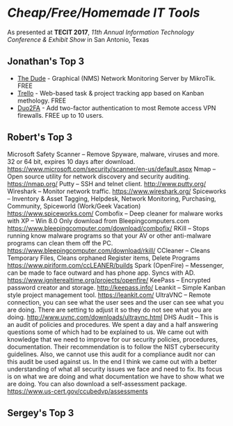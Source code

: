 # *Cheap/Free/Homemade IT Tools*

As presented at **TECIT 2017**, *11th Annual Information Technology Conference & Exhibit Show* in San Antonio, Texas

## Jonathan's Top 3

* [The Dude](https://mikrotik.com/thedude) - Graphical (NMS) Network Monitoring Server by MikroTik. FREE
* [Trello](https://trello.com/jcutrer/recommend) - Web-based task & project tracking app based on Kanban methology. FREE
* [Duo2FA](https://duo.com/) - Add two-factor authentication to most Remote access VPN firewalls.  FREE up to 10 users.


## Robert's Top 3

Microsoft Safety Scanner – Remove Spyware, malware, viruses and more. 32 or 64 bit, expires 10 days after download. https://www.microsoft.com/security/scanner/en-us/default.aspx 
Nmap – Open source utility for network discovery and security auditing. https://nmap.org/ 
Putty – SSH and telnet client. http://www.putty.org/ 
Wireshark – Monitor network traffic. https://www.wireshark.org/
Spiceworks – Inventory & Asset Tagging, Helpdesk, Network Monitoring, Purchasing, Community, Spiceworld (Work/Geek Vacation) https://www.spiceworks.com/
Combofix –  Deep cleaner for malware works with XP – Win 8.0 Only download from Bleepingcomputers.com https://www.bleepingcomputer.com/download/combofix/
RKill – Stops running know malware programs so that your AV or other anti-malware programs can clean them off the PC. https://www.bleepingcomputer.com/download/rkill/
CCleaner – Cleans Temporary Files, Cleans orphaned Register items, Delete Programs https://www.piriform.com/ccLEANER/builds 
Spark (OpenFire) – Messenger, can be made to face outward and has phone app. Syncs with AD. https://www.igniterealtime.org/projects/openfire/
KeePass – Encrypted password creator and storage.  http://keepass.info/
Leankit – Simple Kanban style project management tool. https://leankit.com/
UltraVNC – Remote connection, you can see what the user sees and the user can see what you are doing. There are setting to adjust it so they do not see what you are doing. http://www.uvnc.com/downloads/ultravnc.html 
DHS Audit – This is an audit of policies and procedures. We spent a day and a half answering questions some of which had to be explained to us. We came out with knowledge that we need to improve for our security policies, procedures, documentation. Their recommendation is to follow the NIST cybersecurity guidelines. Also, we cannot use this audit for a compliance audit nor can this audit be used against us. In the end I think we came out with a better understanding of what all security issues we face and need to fix. Its focus is on what we are doing and what documentation we have to show what we are doing. You can also download a self-assessment package. https://www.us-cert.gov/ccubedvp/assessments



## Sergey's Top 3


